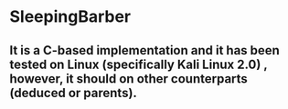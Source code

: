 # SleepingBarber

## It is a C-based implementation and it has been tested on Linux (specifically Kali Linux 2.0) , however, it should on other counterparts (deduced or parents).
